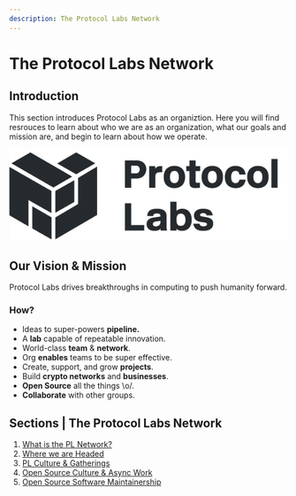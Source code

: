 ```yaml
---
description: The Protocol Labs Network
---
```


# The Protocol Labs Network

## **Introduction**

This section introduces Protocol Labs as an organiztion. Here you will find resrouces to learn about who we are as an organization, what our goals and mission are, and begin to learn about how we operate.

![Protocol Labs Logo](../.gitbook/assets/ARCHIV-protocol-labs-logo-horizontal-alt-black.png)

## Our Vision & Mission

Protocol Labs drives breakthroughs in computing to push humanity forward.

### How?

* Ideas to super-powers **pipeline.**
* A **lab** capable of repeatable innovation.
* World-class **team** & **network**.
* Org **enables** teams to be super effective.
* Create, support, and grow **projects**.
* Build **crypto networks** and **businesses**.
* **Open Source** all the things \o/.
* **Collaborate** with other groups.

## Sections | The Protocol Labs Network

1. [What is the PL Network?](protocol-labs-network/what-is-pl.md)
2. [Where we are Headed](protocol-labs-network/where-we-headed.md)
3. [PL Culture & Gatherings](protocol-labs-network/pl-culture.md)
4. [Open Source Culture & Async Work](protocol-labs-network/os-culture.md)
5. [Open Source Software Maintainership](protocol-labs-network/os-maintainership.md)
